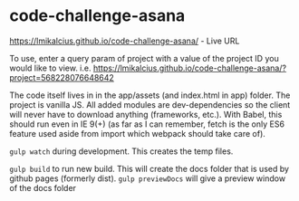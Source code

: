 # code-challenge-asana

https://lmikalcius.github.io/code-challenge-asana/ - Live URL

To use, enter a query param of project with a value of the project ID you would like to view. i.e. https://lmikalcius.github.io/code-challenge-asana/?project=568228076648642

The code itself lives in in the app/assets (and index.html in app) folder. The project is vanilla JS. All added modules are dev-dependencies so the client will never have to download anything (frameworks, etc.). With Babel, this should run even in IE 9(+) (as far as I can remember, fetch is the only ES6 feature used aside from import which webpack should take care of).

`gulp watch` during development. This creates the temp files.

`gulp build` to run new build. This will create the docs folder that is used by github pages (formerly dist).
`gulp previewDocs` will give a preview window of the docs folder
